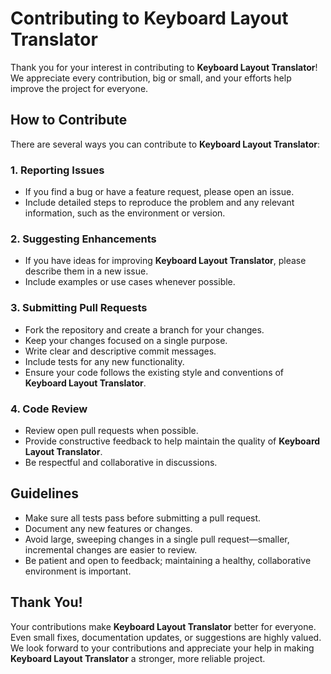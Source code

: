# Contributing to Keyboard Layout Translator

Thank you for your interest in contributing to **Keyboard Layout Translator**!  
We appreciate every contribution, big or small, and your efforts help improve the project for everyone.

## How to Contribute

There are several ways you can contribute to **Keyboard Layout Translator**:

### 1. Reporting Issues

- If you find a bug or have a feature request, please open an issue.
- Include detailed steps to reproduce the problem and any relevant information, such as the environment or version.

### 2. Suggesting Enhancements

- If you have ideas for improving **Keyboard Layout Translator**, please describe them in a new issue.
- Include examples or use cases whenever possible.

### 3. Submitting Pull Requests

- Fork the repository and create a branch for your changes.
- Keep your changes focused on a single purpose.
- Write clear and descriptive commit messages.
- Include tests for any new functionality.
- Ensure your code follows the existing style and conventions of **Keyboard Layout Translator**.

### 4. Code Review

- Review open pull requests when possible.
- Provide constructive feedback to help maintain the quality of **Keyboard Layout Translator**.
- Be respectful and collaborative in discussions.

## Guidelines

- Make sure all tests pass before submitting a pull request.
- Document any new features or changes.
- Avoid large, sweeping changes in a single pull request—smaller, incremental changes are easier to review.
- Be patient and open to feedback; maintaining a healthy, collaborative environment is important.

## Thank You!

Your contributions make **Keyboard Layout Translator** better for everyone.  
Even small fixes, documentation updates, or suggestions are highly valued.  
We look forward to your contributions and appreciate your help in making **Keyboard Layout Translator** a stronger, more reliable project.
